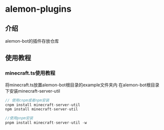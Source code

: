 # alemon-plugins

## 介绍
alemon-bot的插件存放仓库

## 使用教程

### minecraft.ts使用教程

将minecraft.ts放置alemon-bot根目录的example文件夹内
在alemon-bot根目录下安装minecraft-server-util

```typescript
// 使用cnpm或者npm安装
cnpm install minecraft-server-util
npm install minecraft-server-util

//使用pnpm安装
pnpm install minecraft-server-util -w
```



